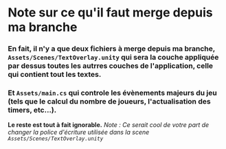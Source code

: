 # **Note sur ce qu'il faut merge depuis ma branche**

### En fait, il n'y a que deux fichiers à merge depuis ma branche, ```Assets/Scenes/TextOverlay.unity``` qui sera la couche appliquée par dessus toutes les autrres couches de l'application, celle qui contient tout les textes. 
### Et ```Assets/main.cs``` qui controle les évènements majeurs du jeu (tels que le calcul du nombre de joueurs, l'actualisation des timers, etc...).
**Le reste est tout à fait ignorable.**
*Note : Ce serait cool de votre part de changer la police d'écriture utilisée dans la scene ```Assets/Scenes/TextOverlay.unity```*
